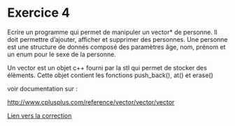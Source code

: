 # Exercice 4

Ecrire un programme qui permet de manipuler un vector* de personne. Il doit permettre d’ajouter, afficher et supprimer des personnes.
Une personne est une structure de donnés composé des paramètres âge, nom, prénom et un enum pour le sexe de la personne.

Un vector est un objet c++ fourni par la stl qui permet de stocker des élèments. Cette objet contient les fonctions push_back(), at() et erase()

voir documentation sur :

http://www.cplusplus.com/reference/vector/vector/vector

[Lien vers la correction](https://repl.it/@arnaudbirk/Exercice4#main.cpp)
